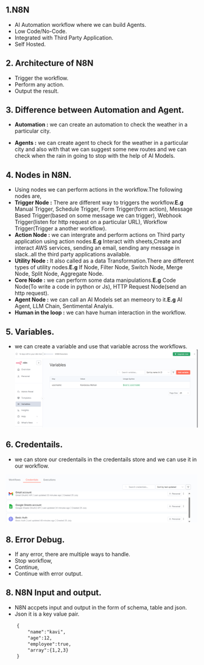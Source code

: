 ## 1.N8N

- AI Automation workflow where we can build Agents.
- Low Code/No-Code.
- Integrated with Third Party Application.
- Self Hosted.


## 2. Architecture of N8N

- Trigger the workflow.
- Perform any action.
- Output the result.

## 3. Difference between Automation and Agent.

- **Automation :** we can create an automation to check the weather in a particular city.

- **Agents :** we can create agent to check for the weather in a particular city and also with that we can suggest some new routes and we can check when the rain in going to stop with the help of AI Models.

## 4. Nodes in N8N.

- Using nodes we can perform actions in the workflow.The following nodes are,
- **Trigger Node :** There are different way to triggers the workflow.**E.g** Manual Trigger, Schedule Trigger, Form Trigger(form action), Message Based Trigger(based on some message we can trigger), Webhook Trigger(listen for http request on a particular URL), Workflow Trigger(Trigger a another workflow).
- **Action Node :** we can intergrate and perform actions on Third party application using action nodes.**E.g** Interact with sheets,Create and interact AWS services, sending an email, sending any message in slack..all the third party applications available.
- **Utility Node :** It also called as a data Transformation.There are different types of utility nodes.**E.g** If Node, Filter Node, Switch Node, Merge Node, Split Node, Aggregate Node.
- **Core Node :** we can perform some data manipulations.**E.g** Code Node(To write a code in python or Js), HTTP Request Node(send an http request).
- **Agent Node :** we can call an AI Models set an memeory to it.**E.g** AI Agent, LLM Chain, Sentimental Analyis.
- **Human in the loop :** we can have human interaction in the workflow.

## 5. Variables.

- we can create a variable and use that variable across the workflows.
![alt text](../Images/image-2.png)

## 6. Credentails.

- we can store our credentails in the credentails store and we can use it in our workflow.

![alt text](../Images/image-1.png)

## 8. Error Debug.

- If any error, there are multiple ways to handle.
- Stop workflow,
- Continue,
- Continue with error output.

## 8. N8N Input and output.

- N8N accpets input and output in the form of schema, table and json.
- Json it is a key value pair.

```
    {
        "name":"kavi",
        "age":12,
        "employee":true,
        "array":{1,2,3}
    }
```


